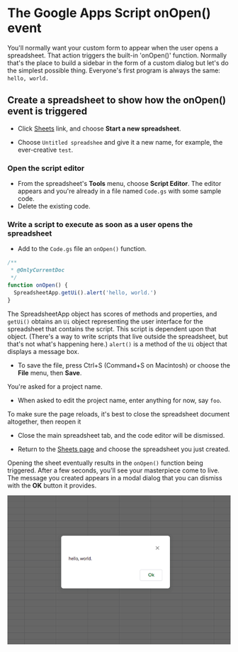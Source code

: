 # The Google Apps Script onOpen() event

You'll normally want your custom form to appear when the user opens a spreadsheet.
That action triggers the built-in 'onOpen()' function. Normally that's the place to build
a sidebar in the form of a custom dialog but let's do the simplest possible thing. Everyone's first
program is always the same: `hello, world.`

## Create a spreadsheet to show how the onOpen() event is triggered
 
* Click [Sheets](https://docs.google.com/spreadsheets/u/0/) link, and choose **Start a new spreadsheet**.

* Choose `Untitled spreadshee` and give it a new name, for example, the ever-creative `test`.

### Open the script editor

* From the spreadsheet's **Tools** menu, choose **Script Editor**.
The editor appears and you're already in a file named `Code.gs` with some sample code.
* Delete the existing code.

### Write a script to execute as soon as a user opens the spreadsheet

* Add to the `Code.gs` file an `onOpen()` function.
```js
/**
 * @OnlyCurrentDoc
 */
function onOpen() {
  SpreadsheetApp.getUi().alert('hello, world.')
}
```
The SpreadsheetApp object has scores of methods and properties, and `getUi()` obtains an `Ui` object representing the user interface for the spreadsheet that contains the script. This script is dependent upon that object. (There's a way to write scripts that live outside the spreadsheet, but that's not what's happening here.) `alert()` is a method of the `Ui` object that displays a message box.

* To save the file, press Ctrl+S (Command+S on Macintosh) or choose the **File** menu, then **Save**.

You're asked for a project name.

* When asked to edit the project name, enter anything for now, say `foo`.

To make sure the page reloads, it's best to close the spreadsheet document altogether, then reopen it

* Close the main spreadsheet tab, and the code editor will be dismissed.

* Return to the [Sheets page](https://docs.google.com/spreadsheets/u/0/) and choose the spreadsheet you just created.

Opening the sheet eventually results in the `onOpen()` function being triggered. After a few seconds, you'll see 
your masterpiece come to live. The message you created appears in a modal dialog that you can dismiss with the **OK** button it provides.

![Image of the Google Apps Script ui.alert](./assets/img/google-apps-script-ui-alert.png)
